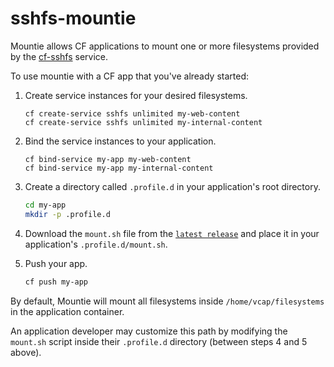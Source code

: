 # sshfs-mountie

Mountie allows CF applications to mount one or more filesystems provided by the [cf-sshfs](https://github.com/pivotal-cf/cf-sshfs) service.

To use mountie with a CF app that you've already started:

1. Create service instances for your desired filesystems.

   ```
   cf create-service sshfs unlimited my-web-content
   cf create-service sshfs unlimited my-internal-content
   ```
2. Bind the service instances to your application.

   ```
   cf bind-service my-app my-web-content
   cf bind-service my-app my-internal-content
   ```
3. Create a directory called `.profile.d` in your application's root directory.

   ```bash
   cd my-app
   mkdir -p .profile.d
   ```
4. Download the `mount.sh` file from the [`latest release`](https://github.com/pivotal-cf/sshfs-mountie/releases/latest) and place it in your application's `.profile.d/mount.sh`.

5. Push your app.

   ```bash
   cf push my-app
   ```

By default, Mountie will mount all filesystems inside `/home/vcap/filesystems` in the application container.

An application developer may customize this path by modifying the `mount.sh` script inside their `.profile.d` directory (between steps 4 and 5 above).
